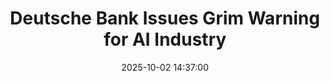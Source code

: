 ---
title: "Deutsche Bank Issues Grim Warning for AI Industry"
date: 2025-10-02 14:37:00
language: en
type: link
published: true
original_url: https://futurism.com/artificial-intelligence/deutsche-bank-grim-warning-ai-industry
archive_url: https://web.archive.org/web/20251002144102/https://futurism.com/artificial-intelligence/deutsche-bank-grim-warning-ai-industry
---